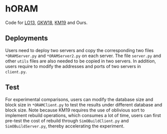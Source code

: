 # hORAM
Code for [LO13](https://eprint.iacr.org/2011/384.pdf), [GKW18](https://eprint.iacr.org/2018/005.pdf), [KM19](https://arxiv.org/pdf/1802.05145.pdf) and Ours.
## Deployments
Users need to deploy two servers and copy the corresponding two files ``*ORAMServer.py`` and ``*ORAMServer2.py`` on each server. The file ``server.py`` and other ``utils`` files are also needed to be copied in two servers. In addition, users require to modify the addresses and ports of two servers in ``client.py``.
## Test
For experimental comparisons, users can modify the database size and block size in ``*ORAMClient.py`` to test the results under different database and block size. Note because KM19 requires the use of oblivious sort to implement rebuild operations, which consumes a lot of time, users can first pre-test the cost of rebuild through ``SimOBuildClient.py`` and ``SimOBuildServer.py``, thereby accelerating the experiment.

